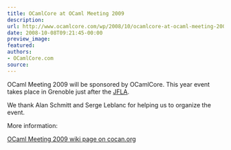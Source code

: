 ```yaml
---
title: OCamlCore at OCaml Meeting 2009
description:
url: http://www.ocamlcore.com/wp/2008/10/ocamlcore-at-ocaml-meeting-2009/
date: 2008-10-08T09:21:45-00:00
preview_image:
featured:
authors:
- OCamlCore.com
source:
---
```


<p>OCaml Meeting 2009 will be sponsored by OCamlCore. This year event takes place in Grenoble just after the <a href="http://jfla.inria.fr/2009/">JFLA</a>.</p>
<p>We thank Alan Schmitt and Serge Leblanc for helping us to organize the event.</p>
<p>More information:</p>
<p><a href="http://wiki.cocan.org/events/europe/ocamlmeetinggrenoble2009 - [1 Client error: SSL peer certificate or SSH remote key was not OK]" target="OCaml Meeting wiki page on cocan.org">OCaml Meeting 2009 wiki page on cocan.org</a></p>

